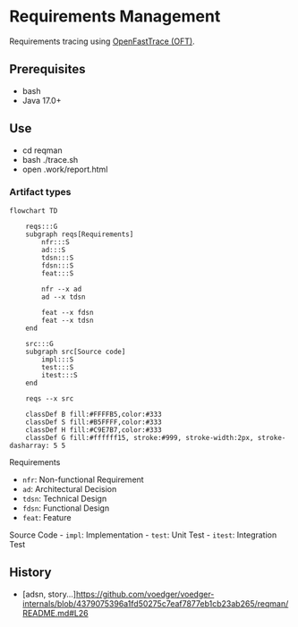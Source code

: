 # Requirements Management

Requirements tracing using [OpenFastTrace (OFT)](https://github.com/itsallcode/openfasttrace/blob/main/doc/user_guide.md).

## Prerequisites

- bash
- Java 17.0+

## Use

- cd reqman
- bash ./trace.sh
- open .work/report.html

### Artifact types

```mermaid
flowchart TD

    reqs:::G
    subgraph reqs[Requirements]
        nfr:::S
        ad:::S
        tdsn:::S
        fdsn:::S
        feat:::S

        nfr --x ad
        ad --x tdsn

        feat --x fdsn
        feat --x tdsn        
    end

    src:::G
    subgraph src[Source code]
        impl:::S
        test:::S
        itest:::S
    end

    reqs --x src
    
    classDef B fill:#FFFFB5,color:#333
    classDef S fill:#B5FFFF,color:#333
    classDef H fill:#C9E7B7,color:#333
    classDef G fill:#ffffff15, stroke:#999, stroke-width:2px, stroke-dasharray: 5 5    
```

Requirements
- `nfr`: Non-functional Requirement
- `ad`: Architectural Decision
- `tdsn`: Technical Design
- `fdsn`: Functional Design
- `feat`: Feature

Source Code
    - `impl`: Implementation
    - `test`: Unit Test
    - `itest`: Integration Test

## History

- [adsn, story...]https://github.com/voedger/voedger-internals/blob/4379075396a1fd50275c7eaf7877eb1cb23ab265/reqman/README.md#L26
